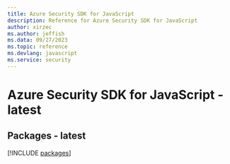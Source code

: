 ```yaml
---
title: Azure Security SDK for JavaScript
description: Reference for Azure Security SDK for JavaScript
author: xirzec
ms.author: jeffish
ms.data: 09/27/2023
ms.topic: reference
ms.devlang: javascript
ms.service: security
---
```

# Azure Security SDK for JavaScript - latest
## Packages - latest
[!INCLUDE [packages](security-index.md)]